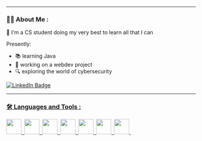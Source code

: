 

---
### :woman_technologist: About Me :
👋 I'm a CS student doing my very best to learn all that I can

Presently:
- 📚 learning Java
- 🔨 working on a webdev project
- 🔍 exploring the world of cybersecurity

<div id="badge">
  <a href="https://www.linkedin.com/in/aishatifsharif/">
  <img src="https://img.shields.io/badge/LinkedIn-blue?style=for-the-badge&logo=linkedin&logoColor=white" alt="LinkedIn Badge"/>
</div>

---

### :hammer_and_wrench: Languages and Tools :
<img src="https://cdn.jsdelivr.net/gh/devicons/devicon@latest/icons/python/python-original.svg" width="40" height="40" />&nbsp;
<img src="https://cdn.jsdelivr.net/gh/devicons/devicon@latest/icons/mysql/mysql-original.svg" width="40" height="40" />&nbsp;
<img src="https://cdn.jsdelivr.net/gh/devicons/devicon@latest/icons/javascript/javascript-original.svg" width="40" height="40" />&nbsp;
<img src="https://cdn.jsdelivr.net/gh/devicons/devicon@latest/icons/bash/bash-original.svg" width="40" height="40" />&nbsp;
<img src="https://cdn.jsdelivr.net/gh/devicons/devicon@latest/icons/php/php-original.svg" width="40" height="40" />&nbsp;
<img src="https://cdn.jsdelivr.net/gh/devicons/devicon@latest/icons/java/java-original-wordmark.svg" width="40" height="40"/>&nbsp;
<img src="https://cdn.jsdelivr.net/gh/devicons/devicon@latest/icons/pandas/pandas-original-wordmark.svg" width="40" height="40"/>&nbsp;
          
          
          
          

